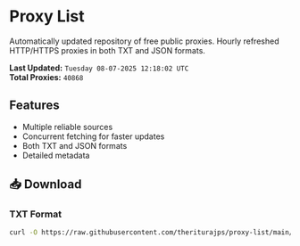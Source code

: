 # Proxy List

Automatically updated repository of free public proxies. Hourly refreshed HTTP/HTTPS proxies in both TXT and JSON formats.

**Last Updated:** `Tuesday 08-07-2025 12:18:02 UTC`  
**Total Proxies:** `40868`

## Features
- Multiple reliable sources
- Concurrent fetching for faster updates
- Both TXT and JSON formats
- Detailed metadata

## 📥 Download

### TXT Format
```bash
curl -O https://raw.githubusercontent.com/theriturajps/proxy-list/main/proxies.txt